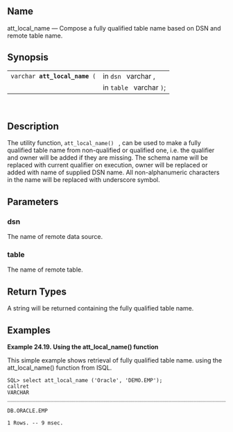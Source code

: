 <div>

<div>

</div>

<div>

## Name

att_local_name — Compose a fully qualified table name based on DSN and
remote table name.

</div>

<div>

## Synopsis

<div>

|                                    |                          |
|------------------------------------|--------------------------|
| `varchar `**`att_local_name`**` (` | in `dsn ` varchar ,      |
|                                    | in `table ` varchar `)`; |

<div>

 

</div>

</div>

</div>

<div>

## Description

The utility function, `att_local_name() ` , can be used to make a fully
qualified table name from non-qualified or qualified one, i.e. the
qualifier and owner will be added if they are missing. The schema name
will be replaced with current qualifier on execution, owner will be
replaced or added with name of supplied DSN name. All non-alphanumeric
characters in the name will be replaced with underscore symbol.

</div>

<div>

## Parameters

<div>

### dsn

The name of remote data source.

</div>

<div>

### table

The name of remote table.

</div>

</div>

<div>

## Return Types

A string will be returned containing the fully qualified table name.

</div>

<div>

## Examples

<div>

**Example 24.19. Using the att_local_name() function**

<div>

This simple example shows retrieval of fully qualified table name. using
the att_local_name() function from ISQL.

``` screen
SQL> select att_local_name ('Oracle', 'DEMO.EMP');
callret
VARCHAR
_______________________________________________________________________________

DB.ORACLE.EMP

1 Rows. -- 9 msec.
```

</div>

</div>

  

</div>

</div>

